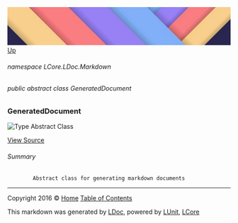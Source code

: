![](../Content/LDoc-banner-small.png "")
[Up](../LDoc.md)

###### namespace LCore.LDoc.Markdown

###### public abstract class GeneratedDocument

### GeneratedDocument

 ![Type Abstract Class](http://b.repl.ca/v1/Type-Abstract%20Class-blue.png "")



[View Source](../Markdown/Generators/GeneratedDocument.cs#L)

###### Summary

            Abstract class for generating markdown documents
            



---

Copyright 2016 &copy; [Home](../../README.md) [Table of Contents](../../TableOfContents.md)

This markdown was generated by [LDoc](https://github.com/CodeSingularity/LDoc), powered by [LUnit](https://github.com/CodeSingularity/LUnit), [LCore](https://github.com/CodeSingularity/LCore)
